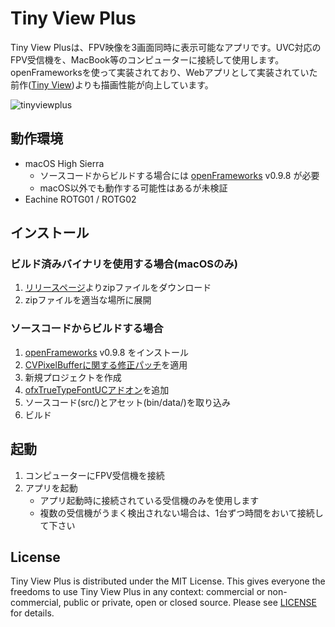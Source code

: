 # Tiny View Plus

Tiny View Plusは、FPV映像を3画面同時に表示可能なアプリです。UVC対応のFPV受信機を、MacBook等のコンピューターに接続して使用します。openFrameworksを使って実装されており、Webアプリとして実装されていた前作([Tiny View](https://github.com/t-asano/tinyview))よりも描画性能が向上しています。

![tinyviewplus](https://user-images.githubusercontent.com/14119184/34721592-a1043ef2-f586-11e7-9e4a-c73a2d42d59e.jpg)

## 動作環境

- macOS High Sierra
	- ソースコードからビルドする場合には [openFrameworks](http://openframeworks.cc/ja/) v0.9.8 が必要
	- macOS以外でも動作する可能性はあるが未検証
- Eachine ROTG01 / ROTG02

## インストール

### ビルド済みバイナリを使用する場合(macOSのみ)

1. [リリースページ](https://github.com/t-asano/tinyviewplus/releases)よりzipファイルをダウンロード
2. zipファイルを適当な場所に展開

### ソースコードからビルドする場合

1. [openFrameworks](http://openframeworks.cc/ja/) v0.9.8 をインストール
2. [CVPixelBufferに関する修正パッチ](https://github.com/openframeworks/openFrameworks/commit/836fbda74770b7a1df3e136e9d2200b5c2cee8a4)を適用
3. 新規プロジェクトを作成
4. [ofxTrueTypeFontUCアドオン](https://github.com/hironishihara/ofxTrueTypeFontUC)を追加
5. ソースコード(src/)とアセット(bin/data/)を取り込み
6. ビルド

## 起動

1. コンピューターにFPV受信機を接続
2. アプリを起動
	- アプリ起動時に接続されている受信機のみを使用します
	- 複数の受信機がうまく検出されない場合は、1台ずつ時間をおいて接続して下さい

## License

Tiny View Plus is distributed under the MIT License. This gives everyone the freedoms to use Tiny View Plus in any context: commercial or non-commercial, public or private, open or closed source. Please see [LICENSE](LICENSE) for details.
